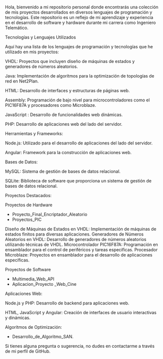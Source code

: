 Hola,
bienvenido a mi repositorio personal donde encontrarás una colección de mis proyectos desarrollados en diversos lenguajes de programación y tecnologías. Este repositorio es un reflejo de mi aprendizaje y 
experiencia en el desarrollo de software y hardware durante mi carrera como Ingeniero Telemático.

Tecnologías y Lenguajes Utilizados

Aquí hay una lista de los lenguajes de programación y tecnologías que he utilizado en mis proyectos:

VHDL: Proyectos que incluyen diseño de máquinas de estados y generadores de números aleatorios.

Java: Implementación de algoritmos para la optimización de topologías de red en Net2Plan.

HTML: Desarrollo de interfaces y estructuras de páginas web.

Assembly: Programación de bajo nivel para microcontroladores como el PIC16F87A y procesadores como Microblaze.

JavaScript : Desarrollo de funcionalidades web dinámicas.

PHP: Desarrollo de aplicaciones web del lado del servidor.

Herramientas y Frameworks:

Node.js: Utilizado para el desarrollo de aplicaciones del lado del servidor.

Angular: Framework para la construcción de aplicaciones web.

Bases de Datos:

MySQL: Sistema de gestión de bases de datos relacional.

SQLite: Biblioteca de software que proporciona un sistema de gestión de bases de datos relacional.

Proyectos Destacados:

Proyectos de Hardware
- Proyecto_Final_Encriptador_Aleatorio
- Proyectos_PIC

Diseño de Máquinas de Estados en VHDL: Implementación de máquinas de estados finitos para diversas aplicaciones.
Generadores de Números Aleatorios en VHDL: Desarrollo de generadores de números aleatorios utilizando técnicas de VHDL.
Microcontrolador PIC16F87A: Programación en ensamblador para el control de periféricos y tareas específicas.
Procesador Microblaze: Proyectos en ensamblador para el desarrollo de aplicaciones específicas.


Proyectos de Software
- Multimedia_Web_API
- Aplicacion_Proyecto _Web_Cine

Aplicaciones Web:

Node.js y PHP: Desarrollo de backend para aplicaciones web.

HTML, JavaScript y Angular: Creación de interfaces de usuario interactivas y dinámicas.

Algoritmos de Optimización:
- Desarrollo_de_Algoritmo_SAN.

Si tienes alguna pregunta o sugerencia, no dudes en contactarme a través de mi perfil de GitHub.
